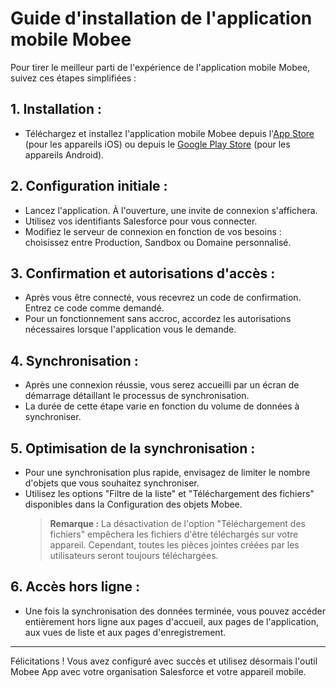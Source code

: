 # Guide d'installation de l'application mobile Mobee

Pour tirer le meilleur parti de l'expérience de l'application mobile Mobee, suivez ces étapes simplifiées :

## 1. **Installation :**
   - Téléchargez et installez l'application mobile Mobee depuis l'[App Store](https://apps.apple.com/fr/app/mobee-app/id1617645272) (pour les appareils iOS) ou depuis le [Google Play Store](https://play.google.com/store/apps/details?id=com.mobee_app) (pour les appareils Android).

## 2. **Configuration initiale :**
   - Lancez l'application. À l'ouverture, une invite de connexion s'affichera.
   - Utilisez vos identifiants Salesforce pour vous connecter.
   - Modifiez le serveur de connexion en fonction de vos besoins : choisissez entre Production, Sandbox ou Domaine personnalisé.

## 3. **Confirmation et autorisations d'accès :**
   - Après vous être connecté, vous recevrez un code de confirmation. Entrez ce code comme demandé.
   - Pour un fonctionnement sans accroc, accordez les autorisations nécessaires lorsque l'application vous le demande.

## 4. **Synchronisation :**
   - Après une connexion réussie, vous serez accueilli par un écran de démarrage détaillant le processus de synchronisation.
   - La durée de cette étape varie en fonction du volume de données à synchroniser.

## 5. **Optimisation de la synchronisation :**
   - Pour une synchronisation plus rapide, envisagez de limiter le nombre d'objets que vous souhaitez synchroniser.
   - Utilisez les options "Filtre de la liste" et "Téléchargement des fichiers" disponibles dans la Configuration des objets Mobee.
     > **Remarque :** La désactivation de l'option "Téléchargement des fichiers" empêchera les fichiers d'être téléchargés sur votre appareil. Cependant, toutes les pièces jointes créées par les utilisateurs seront toujours téléchargées.

## 6. **Accès hors ligne :**
   - Une fois la synchronisation des données terminée, vous pouvez accéder entièrement hors ligne aux pages d'accueil, aux pages de l'application, aux vues de liste et aux pages d'enregistrement.

---

Félicitations ! Vous avez configuré avec succès et utilisez désormais l'outil Mobee App avec votre organisation Salesforce et votre appareil mobile.